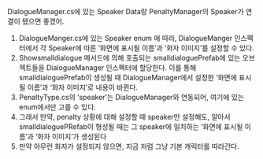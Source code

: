 DialogueManager.cs에 있는 Speaker Data랑 PenaltyManager의 Speaker가 연결이 됐으면 좋겠어. 
1.	DialogueManger.cs에 있는 Speaker enum 에 따라, DialogueManger 인스펙터에서 각 Speaker에 따른 ‘화면에 표시될 이름’과 ‘화자 이미지’를 설정할 수 있다. 
2.	 Showsmalldialogue 메서드에 의해 호출되는 smalldialoguePrefab에 있는 오브젝트들을 DialogueManager 인스펙터에 할당한다. 이를 통해 smalldialoguePrefab이 생성될 때 DialogueManager에서  설정한 ‘화면에 표시될 이름’과 ‘화자 이미지’로 내용이 바뀐다. 
3.	PenaltyType.cs의 ‘speaker’는 DialogueManager와 연동되어, 여기에 있는 enum에서만 고를 수 있다. 
4.	그래서 만약, penalty 상황에 대해 설정할 때 speaker만 설정해도, 알아서 smalldialoguePRefab이 형성될 때는 그 speaker에 일치하는 ‘화면에 표시될 이름’과 ‘화자 이미지’가 생성된다 
5.	만약 아무런 화자가 설정되지 않으면, 지금 처럼 그냥 기본 캐릭터를 따라간다. 
